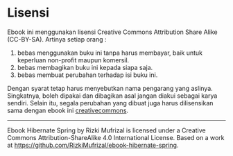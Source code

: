 # Lisensi

Ebook ini menggunakan lisensi Creative Commons Attribution Share Alike (CC-BY-SA). Artinya setiap orang :

1. bebas menggunakan buku ini tanpa harus membayar, baik untuk keperluan non-profit maupun komersil.
2. bebas membagikan buku ini kepada siapa saja.
3. bebas membuat perubahan terhadap isi buku ini.

Dengan syarat tetap harus menyebutkan nama pengarang yang aslinya. Singkatnya, boleh dipakai dan dibagikan asal jangan diakui sebagai karya sendiri. Selain itu, segala perubahan yang dibuat juga harus dilisensikan sama dengan ebook ini [creativecommons](https://creativecommons.org/licenses/).

---

Ebook Hibernate Spring by Rizki Mufrizal is licensed under a Creative Commons Attribution-ShareAlike 4.0 International License.
Based on a work at https://github.com/RizkiMufrizal/ebook-hibernate-spring.